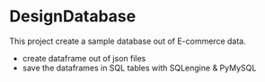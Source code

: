 # DesignDatabase

This project create a sample database out of E-commerce data.

* create dataframe out of json files
* save the dataframes in SQL tables with SQLengine & PyMySQL
